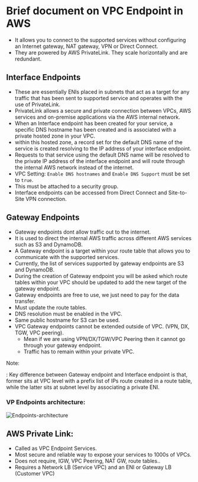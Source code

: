 # Brief document on  VPC Endpoint in AWS

- It allows you to connect to the supported services without configuring an Internet
  gateway, NAT gateway, VPN or Direct Connect.
- They are powered by AWS PrivateLink.
They scale horizontally and are redundant.

## Interface Endpoints
- These are essentially ENIs placed in subnets that act as a target for any traffic
  that has been sent to supported service and operates with the use of PrivateLink.
- PrivateLink allows a secure and private connection between VPCs, AWS services and
  on-premise applications via the AWS internal network.
- When an Interface endpoint has been created for your service, a specific DNS
  hostname has been created and is associated with a private hosted zone in your VPC.
- within this hosted zone, a record set for the default DNS name of the service
  is created resolving to the IP address of your interface endpoint.
- Requests to that service using the default DNS name will be resolved to the
  private IP address of the interface endpoint and will route through the internal
  AWS network instead of the internet.
- VPC Setting: `Enable DNS hostnames` and `Enable DNS Support` must be set to `true`.
- This must be attached to a security group.
- Interface endpoints can be accessed from Direct Connect and Site-to-Site VPN connection.

## Gateway Endpoints
- Gateway endpoints dont allow traffic out to the internet. 
- It is used to direct the internal AWS traffic across different AWS services such as S3 and DynamoDB.
- A Gateway endpoint is a target within your route table that allows you to communicate with the supported services. 
- Currently, the list of services supported by gateway endpoints are S3 and DynamoDB.
- During the creation of Gateway endpoint you will be asked which route tables within your VPC should be updated to add the new target of the gateway endpoint.
- Gateway endpoints are free to use, we just need to pay for the data transfer.
- Must update the route tables.
- DNS resolution must be enabled in the VPC.
- Same public hostname for S3 can be used.
- VPC Gateway endpoints cannot be extended outside of VPC. (VPN, DX, TGW, VPC peering).
  - Mean if we are using VPN/DX/TGW/VPC Peering then it cannot go through your gateway endpoint.
  - Traffic has to remain within your private VPC.

Note:

: Key difference between Gateway endpoint and Interface endpoint is that, former sits at VPC level with a prefix list of IPs route created in a route table, while
    the latter sits at subnet level by associating a private ENI.

### VP Endpoints architecture:

![Endpoints-architecture](https://docs.aws.amazon.com/images/whitepapers/latest/aws-privatelink/images/connectivity.png)

## AWS Private Link:
- Called as VPC Endpoint Services.
- Most secure and reliable way to expose your services to 1000s of VPCs.
- Does not require, IGW, VPC Peering, NAT GW, route tables..
- Requires a Network LB (Service VPC) and an ENI or Gateway LB (Customer VPC)
